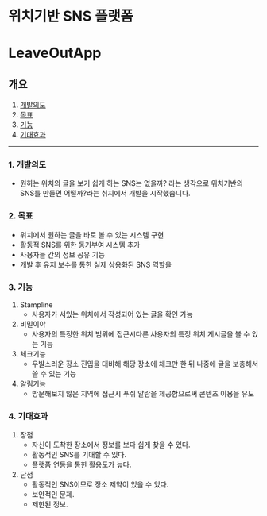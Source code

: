 # 위치기반 SNS 플랫폼
# LeaveOutApp
## 개요
1. [개발의도](#development)
2. [목표](#purpose)
3. [기능](#function)
4. [기대효과](#expectation)

------------------------------
### <a name="development">1. 개발의도
- 원하는 위치의 글을 보기 쉽게 하는 SNS는 없을까? 라는 생각으로 위치기반의 SNS를 만들면 어떨까?라는 취지에서 개발을 시작했습니다.

### <a name="purpose">2. 목표
 - 위치에서 원하는 글을 바로 볼 수 있는 시스템 구현
 - 활동적 SNS를 위한 동기부여 시스템 추가
 - 사용자들 간의 정보 공유 기능
 - 개발 후 유지 보수를 통한 실제 상용화된 SNS 역할을 
 
### <a name="function">3. 기능
  1) Stampline
     - 사용자가 서있는 위치에서 작성되어 있는 글을 확인 가능
  2) 비밀이야
     - 사용자의 특정한 위치 범위에 접근시다른 사용자의 특정 위치 게시글을 볼 수 있는 기능
  3) 체크기능
     - 우발스러운 장소 진입을 대비해 해당 장소에 체크만 한 뒤 나중에 글을 보충해서 쓸 수 있는 기능
  4) 알림기능
     - 방문해보지 않은 지역에 접근시 푸쉬 알람을 제공함으로써 콘텐츠 이용을 유도
     
### <a name="expectation">4. 기대효과
 1) 장점 
    - 자신이 도착한 장소에서 정보를 보다 쉽게 찾을 수 있다.
    - 활동적인 SNS를 기대할 수 있다.
    - 플랫폼 연동을 통한 활용도가 높다.
 2) 단점
    - 활동적인 SNS이므로 장소 제약이 있을 수 있다.
    - 보안적인 문제.
    - 제한된 정보.




